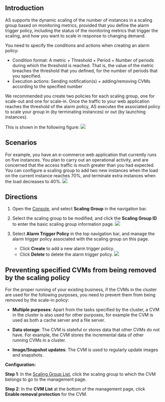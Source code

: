 ## Introduction

AS supports the dynamic scaling of the number of instances in a scaling group based on monitoring metrics, provided that you define the alarm trigger policy, including the status of the monitoring metrics that trigger the scaling, and how you want to scale in response to changing demand.

You need to specify the conditions and actions when creating an alarm policy:
- Condition format: A metric + Threshold + Period + Number of periods during which the threshold is reached. That is, the value of the metric breaches the threshold that you defined, for the number of periods that you specified.
- Execution actions: Sending notification(s) + adding/removing CVMs according to the specified number

We recommended you create two policies for each scaling group, one for scale-out and one for scale-in. Once the traffic to your web application reaches the threshold of the alarm policy, AS executes the associated policy to scale your group in (by terminating instances) or out (by launching instances).

This is shown in the following figure:
![](https://mc.qcloudimg.com/static/img/83557f69f860be57cf464b2b45ab31c5/1.jpg)


## Scenarios

For example, you have an e-commerce web application that currently runs on five instances. You plan to carry out an operational activity, and are concerned that the access traffic is much greater than you had expected. You can configure a scaling group to add two new instances when the load on the current instance reaches 70%, and terminate extra instances when the load decreases to 40%. 
![](https://mc.qcloudimg.com/static/img/92435c4281be33320200ce3f69bbc36c/AS-Expanding+and+Reducing-Managing+Alarm+Triggering+Policies.jpg)

## Directions

1. Open the [Console](https://console.cloud.tencent.com/autoscaling/config), and select **Scaling Group** in the navigation bar.

2. Select the scaling group to be modified, and click the **Scaling Group ID** to enter the basic scaling group information page.
![](https://mc.qcloudimg.com/static/img/cebad1b79ccba9fb9548c2bd2c30a210/2.jpg)

3. Select **Alarm Trigger Policy** in the top navigation bar, and manage the alarm trigger policy associated with the scaling group on this page.
	- Click **Create** to add a new alarm trigger policy.
	- Click **Delete** to delete the alarm trigger policy.
![](https://mc.qcloudimg.com/static/img/570e5bd24b8975c65dd939bc9052d5a3/3.jpg)


## Preventing specified CVMs from being removed by the scaling policy
For the proper running of your existing business, if the CVMs in the cluster are used for the following purposes, you need to prevent them from being removed by the scale-in policy: 

- **Multiple purposes**: Apart from the tasks specified by the cluster, a CVM in the cluster is also used for other purposes, for example the CVM is used as both a cache server and a file server. 

- **Data storage**: The CVM is stateful or stores data that other CVMs do not have. For example, the CVM stores the incremental data of other running CVMs in a cluster.

- **Image/Snapshot updates**: The CVM is used to regularly update images and snapshots.


**Configuration:**

**Step 1**: In the [Scaling Group List](https://console.cloud.tencent.com/autoscaling), click the scaling group to which the CVM belongs to go to the management page.

**Step 2**: In the **CVM List** at the bottom of the management page, click **Enable removal protection** for the CVM.
